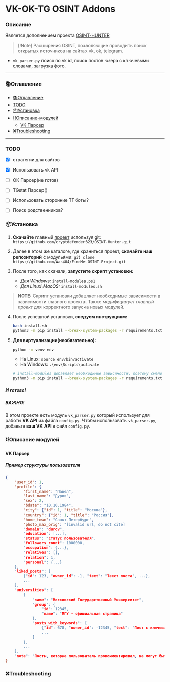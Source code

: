 # VK-OK-TG OSINT Addons

### Описание
Является дополнением проекта [OSINT-HUNTER](https://github.com/cryptdefender323/OSINT-Hunter/tree/main)

> [!Note] Расширения OSINT, позволяющие проводить поиск открытых источников на сайтах vk, ok, telegram.



- `vk_parser.py`
поиск по vk id, поиск постов юзера с ключевыми словами, загрузка фото. 

---

### 📚Оглавление
- [📚Оглавление](#📚оглавление)
- [TODO](#todo)
- [📦Установка](#📦установка)
- [⛓️Описание-модулей](#⛓️описание-модулей)
    - [VK Парсер](#vk-парсер)
- [❌Troubleshooting](#❌troubleshooting)

---


### TODO

- [x] стратегии для сайтов 
- [x] Использовать vk API
- [ ] OK Парсер(не готов)
- [ ] TGstat Парсер()
- [ ] Использовать сторонние ТГ боты?
- [ ] Поиск родственников?


### 📦Установка 

1. **Скачайте** главный [проект](https://github.com/cryptdefender323/OSINT-Hunter/tree/main) используя git: `https://github.com/cryptdefender323/OSINT-Hunter.git`

2. Далее в этом же каталоге, где храниться проект, **скачайте наш репозиторий** с модульями: `git clone https://github.com/Was404/FindMe-OSINT-Project.git` 

3. После того, как скачали, **запустите скрипт установки:**
    - *Для Windows:* `install-modules.ps1`
    - *Для Linux\MacOS:* `install-modules.sh`

> **NOTE:** Скрипт установки добавляет необходимые зависимости в зависимости главного проекта. Также *модифицирует главный проект* для корректного запуска новых модулей.

4. После успешной установки, **следуем инструкциям:**
    ```bash
    bash install.sh
    python3 -m pip install --break-system-packages -r requirements.txt
    ```
5. **Для виртуализации(необязательно):**

    ```bash
    python -m venv env
    ```

    - На Linux: `source env/bin/activate`
    - На Windows: `.\env\Scripts\activate`

    ```bash
    # install-modules добавляет необходимые зависимости, поэтому смело выполняем общие зависимости
    python3 -m pip install --break-system-packages -r requirements.txt
    ```

##### И готово!

##### **ВАЖНО!**

В этом проекте есть модуль `vk_parser.py` который использует для работы **VK API** из файла `config.py`. Чтобы использовать `vk_parser.py`, добавьте **ваш VK API** в файл `config.py`.


### ⛓️Описание модулей

#### VK Парсер

##### Пример структуры пользователя

```json
{
    "user_id": 1,
    "profile": {
        "first_name": "Павел",
        "last_name": "Дуров",
        "sex": 2,
        "bdate": "10.10.1984",
        "city": {"id": 1, "title": "Москва"},
        "country": {"id": 1, "title": "Россия"},
        "home_town": "Санкт-Петербург",
        "photo_max_orig": "[invalid url, do not cite]
        "domain": "durov",
        "education": [...],
        "status": "Статус пользователя",
        "followers_count": 1000000,
        "occupation": {...},
        "relatives": [],
        "relation": 1,
        "personal": {...}
    },
    "liked_posts": [
        {"id": 123, "owner_id": -1, "text": "Текст поста", ...},
        ...
    ],
    "universities": [
        {
            "name": "Московский Государственный Университет",
            "group": {
                "id": 12345,
                "name": "МГУ - официальная страница"
            },
            "posts_with_keywords": [
                {"id": 678, "owner_id": -12345, "text": "Пост с ключевым словом", ...},
                ...
            ]
        },
        ...
    ],
    "note": "Посты, которые пользователь прокомментировал, не могут быть получены из-за ограничений VK API."
}
```

### ❌Troubleshooting
